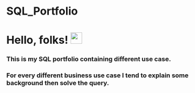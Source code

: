 # SQL_Portfolio
# Hello, folks! <img src="https://raw.githubusercontent.com/MartinHeinz/MartinHeinz/master/wave.gif" width="30px">

### This is my SQL portfolio containing different use case.

### For every different business use case I tend to explain some background then solve the query.

